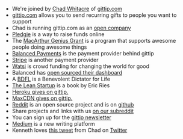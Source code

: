 * We're joined by [Chad Whitacre](http://twitter.com/whit537) of [gittip.com](http://gittip.com)
* [gittip.com](http://gittip.com) allows you to send recurring gifts to people you want to support
* Chad is running gittip.com as an [open company](http://blog.gittip.com/post/26350459746/the-first-open-company)
* [Pledgie](http://pledgie.com/) is a way to raise funds online
* The [MacArthur Genius Grant](http://www.macfound.org/programs/fellows/) is a program that supports awesome people doing awesome things
* [Balanced Payments](https://balancedpayments.com/) is the payment provider behind gittip
* [Stripe](http://stripe.com) is another payment provider
* [Watsi](https://watsi.org/) is crowd funding for changing the world for good
* Balanced has [open sourced their dashboard](https://github.com/balanced/balanced-dashboard)
* A [BDFL](http://en.wikipedia.org/wiki/Benevolent_Dictator_for_Life) is a Benevolent Dictator for Life
* [The Lean Startup](http://theleanstartup.com/) is a book by Eric Ries
* [Heroku gives on gittip.](https://www.gittip.com/heroku/)
* [MaxCDN gives on gittip.](https://www.gittip.com/MaxCDN/)
* [Reddit](http://reddit.com) is an open source project and is on [github](http://github.com/reddit/reddit)
* Share projects and links with us [on our subreddit](http://www.reddit.com/r/thechangelog)
* You can sign up for the [gittip newsletter](https://tinyletter.com/gittip)
* [Medium](https://medium.com/) is a new writing platform
* Kenneth loves [this tweet](https://twitter.com/whit537/status/317753680663298049) from Chad on [Twitter](http://twitter.com/whit537)